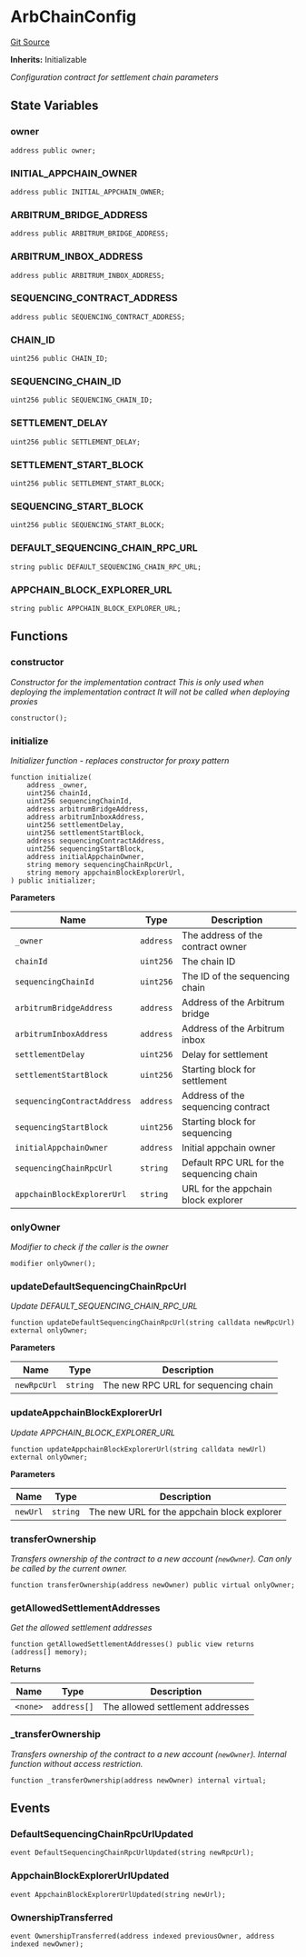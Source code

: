 # ArbChainConfig

[Git Source](https://github.com/SyndicateProtocol/syndicate-appchains/blob/b28027a30c67e2de9f45368bdf6d7b4aecf3b0cf/src/config/ArbChainConfig.sol)

**Inherits:**
Initializable

_Configuration contract for settlement chain parameters_

## State Variables

### owner

```solidity
address public owner;
```

### INITIAL_APPCHAIN_OWNER

```solidity
address public INITIAL_APPCHAIN_OWNER;
```

### ARBITRUM_BRIDGE_ADDRESS

```solidity
address public ARBITRUM_BRIDGE_ADDRESS;
```

### ARBITRUM_INBOX_ADDRESS

```solidity
address public ARBITRUM_INBOX_ADDRESS;
```

### SEQUENCING_CONTRACT_ADDRESS

```solidity
address public SEQUENCING_CONTRACT_ADDRESS;
```

### CHAIN_ID

```solidity
uint256 public CHAIN_ID;
```

### SEQUENCING_CHAIN_ID

```solidity
uint256 public SEQUENCING_CHAIN_ID;
```

### SETTLEMENT_DELAY

```solidity
uint256 public SETTLEMENT_DELAY;
```

### SETTLEMENT_START_BLOCK

```solidity
uint256 public SETTLEMENT_START_BLOCK;
```

### SEQUENCING_START_BLOCK

```solidity
uint256 public SEQUENCING_START_BLOCK;
```

### DEFAULT_SEQUENCING_CHAIN_RPC_URL

```solidity
string public DEFAULT_SEQUENCING_CHAIN_RPC_URL;
```

### APPCHAIN_BLOCK_EXPLORER_URL

```solidity
string public APPCHAIN_BLOCK_EXPLORER_URL;
```

## Functions

### constructor

_Constructor for the implementation contract
This is only used when deploying the implementation contract
It will not be called when deploying proxies_

```solidity
constructor();
```

### initialize

_Initializer function - replaces constructor for proxy pattern_

```solidity
function initialize(
    address _owner,
    uint256 chainId,
    uint256 sequencingChainId,
    address arbitrumBridgeAddress,
    address arbitrumInboxAddress,
    uint256 settlementDelay,
    uint256 settlementStartBlock,
    address sequencingContractAddress,
    uint256 sequencingStartBlock,
    address initialAppchainOwner,
    string memory sequencingChainRpcUrl,
    string memory appchainBlockExplorerUrl,
) public initializer;
```

**Parameters**

| Name                        | Type      | Description                              |
| --------------------------- | --------- | ---------------------------------------- |
| `_owner`                    | `address` | The address of the contract owner        |
| `chainId`                   | `uint256` | The chain ID                             |
| `sequencingChainId`         | `uint256` | The ID of the sequencing chain           |
| `arbitrumBridgeAddress`     | `address` | Address of the Arbitrum bridge           |
| `arbitrumInboxAddress`      | `address` | Address of the Arbitrum inbox            |
| `settlementDelay`           | `uint256` | Delay for settlement                     |
| `settlementStartBlock`      | `uint256` | Starting block for settlement            |
| `sequencingContractAddress` | `address` | Address of the sequencing contract       |
| `sequencingStartBlock`      | `uint256` | Starting block for sequencing            |
| `initialAppchainOwner`      | `address` | Initial appchain owner                   |
| `sequencingChainRpcUrl`     | `string`  | Default RPC URL for the sequencing chain |
| `appchainBlockExplorerUrl`  | `string`  | URL for the appchain block explorer      |

### onlyOwner

_Modifier to check if the caller is the owner_

```solidity
modifier onlyOwner();
```

### updateDefaultSequencingChainRpcUrl

_Update DEFAULT_SEQUENCING_CHAIN_RPC_URL_

```solidity
function updateDefaultSequencingChainRpcUrl(string calldata newRpcUrl) external onlyOwner;
```

**Parameters**

| Name        | Type     | Description                          |
| ----------- | -------- | ------------------------------------ |
| `newRpcUrl` | `string` | The new RPC URL for sequencing chain |

### updateAppchainBlockExplorerUrl

_Update APPCHAIN_BLOCK_EXPLORER_URL_

```solidity
function updateAppchainBlockExplorerUrl(string calldata newUrl) external onlyOwner;
```

**Parameters**

| Name     | Type     | Description                                 |
| -------- | -------- | ------------------------------------------- |
| `newUrl` | `string` | The new URL for the appchain block explorer |

### transferOwnership

_Transfers ownership of the contract to a new account (`newOwner`).
Can only be called by the current owner._

```solidity
function transferOwnership(address newOwner) public virtual onlyOwner;
```

### getAllowedSettlementAddresses

_Get the allowed settlement addresses_

```solidity
function getAllowedSettlementAddresses() public view returns (address[] memory);
```

**Returns**

| Name     | Type        | Description                      |
| -------- | ----------- | -------------------------------- |
| `<none>` | `address[]` | The allowed settlement addresses |

### \_transferOwnership

_Transfers ownership of the contract to a new account (`newOwner`).
Internal function without access restriction._

```solidity
function _transferOwnership(address newOwner) internal virtual;
```

## Events

### DefaultSequencingChainRpcUrlUpdated

```solidity
event DefaultSequencingChainRpcUrlUpdated(string newRpcUrl);
```

### AppchainBlockExplorerUrlUpdated

```solidity
event AppchainBlockExplorerUrlUpdated(string newUrl);
```

### OwnershipTransferred

```solidity
event OwnershipTransferred(address indexed previousOwner, address indexed newOwner);
```
